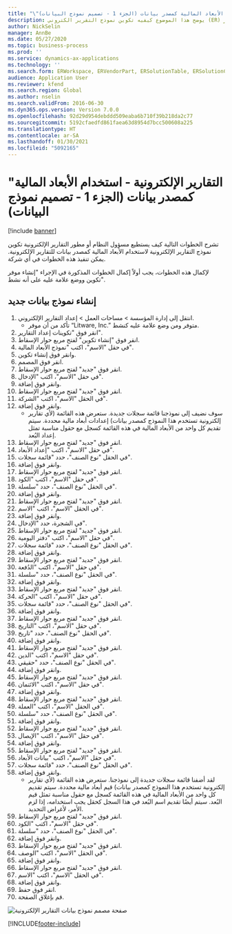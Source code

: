 ```yaml
---
title: "\"التقارير الإلكترونية - استخدام الأبعاد المالية كمصدر بيانات (الجزء 1 - تصميم نموذج البيانات)"
description: يوضح هذا الموضوع كيفيه تكوين نموذج التقرير الكتروني (ER) لاستخدام الابعاد المالية كمصدر بيانات لتقارير ER. (جزء 1)
author: NickSelin
manager: AnnBe
ms.date: 05/27/2020
ms.topic: business-process
ms.prod: ''
ms.service: dynamics-ax-applications
ms.technology: ''
ms.search.form: ERWorkspace, ERVendorPart, ERSolutionTable, ERSolutionCreateDropDialog, ERDataModelDesigner, ERDataModelContentsItemCreationDialog
audience: Application User
ms.reviewer: kfend
ms.search.region: Global
ms.author: nselin
ms.search.validFrom: 2016-06-30
ms.dyn365.ops.version: Version 7.0.0
ms.openlocfilehash: 92d29d954debddd509eaba6b710f39b218da2c77
ms.sourcegitcommit: 5192cfaedfd861faea63d8954d7bcc500608a225
ms.translationtype: HT
ms.contentlocale: ar-SA
ms.lasthandoff: 01/30/2021
ms.locfileid: "5092165"
---
```

# <a name="er-use-financial-dimensions-as-a-data-source-part-1---design-data-model"></a>"التقارير الإلكترونية - استخدام الأبعاد المالية كمصدر بيانات (الجزء 1 - تصميم نموذج البيانات)

[!include [banner](../../includes/banner.md)]

تشرح الخطوات التالية كيف يستطيع مسؤول النظام أو مطور التقارير الإلكترونية تكوين نموذج التقارير الإلكترونية لاستخدام الأبعاد المالية كمصدر بيانات للتقارير الإلكترونية. يمكن تنفيذ هذه الخطوات في أي شركة.

لإكمال هذه الخطوات، يجب أولاً إكمال الخطوات المذكورة في الإجراء "إنشاء موفر تكوين ووضع علامة عليه على أنه نشط".


## <a name="create-a-new-data-model"></a>إنشاء نموذج بيانات جديد
1. انتقل إلى إدارة المؤسسة > مساحات العمل‬ > إعداد التقارير الإلكتروني‬.
    * تأكد من أن موفر “Litware, Inc.” متوفر ومن وضع علامة عليه كنشط.  
2. انقر فوق "تكوينات إعداد التقارير‬".
3. انقر فوق "إنشاء تكوين" لفتح مربع حوار الإسقاط‬.
4. في حقل "الاسم"، اكتب "نموذج الأبعاد المالية".
5. وانقر فوق إنشاء تكوين.
6. انقر فوق المصمم.
7. انقر فوق "جديد" لفتح مربع حوار الإسقاط‬.
8. في حقل "الاسم"، اكتب "الإدخال".
9. وانقر فوق إضافة.
10. انقر فوق "جديد" لفتح مربع حوار الإسقاط‬.
11. في الحقل "الاسم"، اكتب "الشركة".
12. وانقر فوق إضافة.
    * سوف نضيف إلى نموذجنا قائمة سجلات جديدة. ستعرض هذه القائمة (لأي تقارير إلكترونية تستخدم هذا النموذج كمصدر بيانات) إعدادات أبعاد مالية محددة. سيتم تقديم كل واحد من الأبعاد المالية في هذه القائمة كسجل مع حقول مناسبة تمثل إعداد البُعد.  
13. انقر فوق "جديد" لفتح مربع حوار الإسقاط‬.
14. في حقل "الاسم"، اكتب "إعداد الأبعاد‬".
15. في الحقل "نوع الصنف"، حدد "قائمة سجلات".
16. وانقر فوق إضافة.
17. انقر فوق "جديد" لفتح مربع حوار الإسقاط‬.
18. في حقل "الاسم"، اكتب "الكود".
19. في الحقل "نوع الصنف"، حدد "سلسلة".
20. وانقر فوق إضافة.
21. انقر فوق "جديد" لفتح مربع حوار الإسقاط‬.
22. في الحقل "الاسم"، اكتب "الاسم".
23. وانقر فوق إضافة.
24. في الشجرة، حدد "الإدخال".
25. انقر فوق "جديد" لفتح مربع حوار الإسقاط‬.
26. في حقل "الاسم"، اكتب "دفتر اليومية".
27. في الحقل "نوع الصنف"، حدد "قائمة سجلات".
28. وانقر فوق إضافة.
29. انقر فوق "جديد" لفتح مربع حوار الإسقاط‬.
30. في حقل "الاسم"، اكتب "الدُفعة".
31. في الحقل "نوع الصنف"، حدد "سلسلة".
32. وانقر فوق إضافة.
33. انقر فوق "جديد" لفتح مربع حوار الإسقاط‬.
34. في حقل "الاسم"، اكتب "الحركة".
35. في الحقل "نوع الصنف"، حدد "قائمة سجلات".
36. وانقر فوق إضافة.
37. انقر فوق "جديد" لفتح مربع حوار الإسقاط‬.
38. في حقل "الاسم"، اكتب "التاريخ".
39. في الحقل "نوع الصنف"، حدد "تاريخ".
40. وانقر فوق إضافة.
41. انقر فوق "جديد" لفتح مربع حوار الإسقاط‬.
42. في حقل "الاسم"، اكتب "الدين".
43. في الحقل "نوع الصنف"، حدد "حقيقي".
44. وانقر فوق إضافة.
45. انقر فوق "جديد" لفتح مربع حوار الإسقاط‬.
46. في حقل "الاسم"، اكتب "الائتمان".
47. وانقر فوق إضافة.
48. انقر فوق "جديد" لفتح مربع حوار الإسقاط‬.
49. في الحقل "الاسم"، اكتب "العملة".
50. في الحقل "نوع الصنف"، حدد "سلسلة".
51. وانقر فوق إضافة.
52. انقر فوق "جديد" لفتح مربع حوار الإسقاط‬.
53. في حقل "الاسم"، اكتب "الإيصال".
54. وانقر فوق إضافة.
55. انقر فوق "جديد" لفتح مربع حوار الإسقاط‬.
56. في حقل "الاسم"، اكتب "بيانات الأبعاد‬".
57. في الحقل "نوع الصنف"، حدد "قائمة سجلات".
58. وانقر فوق إضافة.
    * لقد أضفنا قائمة سجلات جديدة إلى نموذجنا. ستعرض هذه القائمة (لأي تقارير إلكترونية تستخدم هذا النموذج كمصدر بيانات) قيم أبعاد مالية محددة. سيتم تقديم كل واحد من الأبعاد المالية في هذه القائمة كسجل مع حقول مناسبة تمثل قيم البُعد. سيتم أيضًا تقديم اسم البُعد في هذا السجل كحقل يجب استخدامه، إذا لزم الأمر، لأغراض التحديد.  
59. انقر فوق "جديد" لفتح مربع حوار الإسقاط‬.
60. في حقل "الاسم"، اكتب "الكود".
61. في الحقل "نوع الصنف"، حدد "سلسلة".
62. وانقر فوق إضافة.
63. انقر فوق "جديد" لفتح مربع حوار الإسقاط‬.
64. في الحقل "الاسم"، اكتب "الوصف".
65. وانقر فوق إضافة.
66. انقر فوق "جديد" لفتح مربع حوار الإسقاط‬.
67. في الحقل "الاسم"، اكتب "الاسم".
68. وانقر فوق إضافة.
69. انقر فوق حفظ.
70. قم بإغلاق الصفحة.

![صفحة مصمم نموذج بيانات التقارير الإلكترونية](../media/er-financial-dimensions-guides-data-model.png)



[!INCLUDE[footer-include](../../../../includes/footer-banner.md)]
